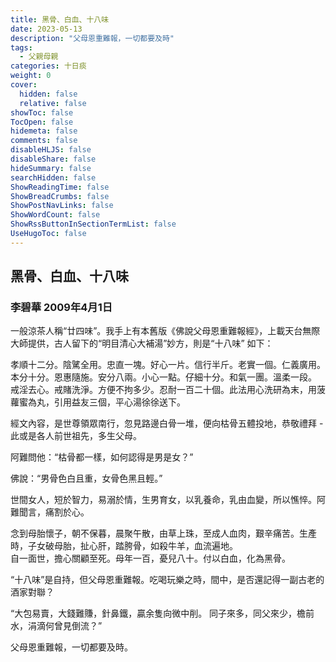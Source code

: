 ```yaml
---
title: 黑骨、白血、十八味
date: 2023-05-13
description: "父母恩重難報，一切都要及時"
tags:
  - 父親母親
categories: 十日痰
weight: 0
cover:
  hidden: false
  relative: false
showToc: false
TocOpen: false
hidemeta: false
comments: false
disableHLJS: false
disableShare: false
hideSummary: false
searchHidden: false
ShowReadingTime: false
ShowBreadCrumbs: false
ShowPostNavLinks: false
ShowWordCount: false
ShowRssButtonInSectionTermList: false
UseHugoToc: false
---
```



## 黑骨、白血、十八味
### 李碧華 2009年4月1日

一般涼茶人稱“廿四味”。我手上有本舊版《佛說父母恩重難報經》，上載天台無際大師提供，古人留下的“明目清心大補湯”妙方，則是“十八味” 如下：  

孝順十二分。陰騭全用。忠直一塊。好心一片。信行半斤。老實一個。仁義廣用。  
本分十分。恩惠隨施。安分八兩。小心一點。仔細十分。和氣一團。溫柔一段。
戒淫去心。戒賭洗淨。方便不拘多少。忍耐一百二十個。此法用心洗研為末，用菠蘿蜜為丸，引用益友三個，平心湯徐徐送下。  

經文內容，是世尊領眾南行，忽見路邊白骨一堆，便向枯骨五體投地，恭敬禮拜 - 此或是各人前世祖先，多生父母。  

阿難問他：“枯骨都一樣，如何認得是男是女？”  

佛說：“男骨色白且重，女骨色黑且輕。”  

世間女人，短於智力，易溺於情，生男育女，以乳養命，乳由血變，所以憔悴。阿難聞言，痛割於心。  

念到母胎懷子，朝不保暮，晨聚午散，由草上珠，至成人血肉，艱辛痛苦。生產時，子女破母胎，扯心肝，踏胯骨，如殺牛羊，血流遍地。  
自一面世，擔心關顧至死。母年一百，憂兒八十。付以白血，化為黑骨。  

“十八味”是自持，但父母恩重難報。吃喝玩樂之時，間中，是否還記得一副古老的酒家對聯？  

“大包易賣，大錢難賺，針鼻鐵，贏余隻向微中削。
同子來多，同父來少，檐前水，涓滴何曾見倒流？”  


父母恩重難報，一切都要及時。

